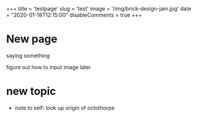 +++
title = 'testpage'
slug = 'test'
image = '/img/brick-design-jam.jpg'
date = "2020-01-18T12:15:00"
disableComments = true
+++

# New page

saying something

figure out how to input image later

# new topic

* note to self: look up origin of octothorpe 
